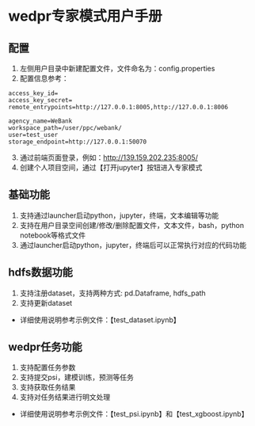 # wedpr专家模式用户手册

## 配置

1. 左侧用户目录中新建配置文件，文件命名为：config.properties
2. 配置信息参考：

```
access_key_id=
access_key_secret=
remote_entrypoints=http://127.0.0.1:8005,http://127.0.0.1:8006

agency_name=WeBank
workspace_path=/user/ppc/webank/
user=test_user
storage_endpoint=http://127.0.0.1:50070
```

3. 通过前端页面登录，例如：http://139.159.202.235:8005/
4. 创建个人项目空间，通过【打开jupyter】按钮进入专家模式

## 基础功能

1. 支持通过launcher启动python，jupyter，终端，文本编辑等功能
2. 支持在用户目录空间创建/修改/删除配置文件，文本文件，bash，python notebook等格式文件
3. 通过launcher启动python，jupyter，终端后可以正常执行对应的代码功能

## hdfs数据功能

1. 支持注册dataset，支持两种方式: pd.Dataframe, hdfs_path
2. 支持更新dataset

* 详细使用说明参考示例文件：【test_dataset.ipynb】

## wedpr任务功能

1. 支持配置任务参数
2. 支持提交psi，建模训练，预测等任务
3. 支持获取任务结果
4. 支持对任务结果进行明文处理

* 详细使用说明参考示例文件：【test_psi.ipynb】和【test_xgboost.ipynb】

